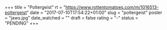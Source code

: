 +++
title = "Poltergeist"
rt = "https://www.rottentomatoes.com/m/1016513-poltergeist"
date = "2017-07-10T17:54:22+01:00"
slug = "poltergeist"
poster = "jaws.jpg"
date_watched = ""
draft = false
rating = "-"
status = "PENDING"
+++